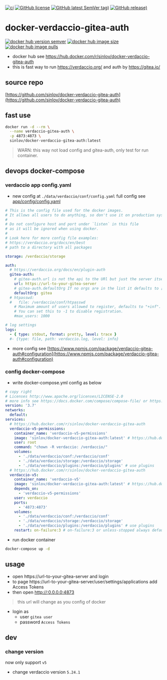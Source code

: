 [![ci](https://github.com/sinlov/docker-verdaccio-gitea-auth/actions/workflows/ci.yml/badge.svg)](https://github.com/sinlov/docker-verdaccio-gitea-auth/actions/workflows/ci.yml)
[![GitHub license](https://img.shields.io/github/license/sinlov/docker-verdaccio-gitea-auth)](https://github.com/sinlov/docker-verdaccio-gitea-auth)
[![GitHub latest SemVer tag)](https://img.shields.io/github/v/tag/sinlov/docker-verdaccio-gitea-auth)](https://github.com/sinlov/docker-verdaccio-gitea-auth/tags)
[![GitHub release)](https://img.shields.io/github/v/release/sinlov/docker-verdaccio-gitea-auth)](https://github.com/sinlov/docker-verdaccio-gitea-auth/releases)

# docker-verdaccio-gitea-auth

[![docker hub version semver](https://img.shields.io/docker/v/sinlov/docker-verdaccio-gitea-auth?sort=semver)](https://hub.docker.com/r/sinlov/docker-verdaccio-gitea-auth/tags?page=1&ordering=last_updated)
[![docker hub image size](https://img.shields.io/docker/image-size/sinlov/docker-verdaccio-gitea-auth)](https://hub.docker.com/r/sinlov/docker-verdaccio-gitea-auth)
[![docker hub image pulls](https://img.shields.io/docker/pulls/sinlov/docker-verdaccio-gitea-auth)](https://hub.docker.com/r/sinlov/docker-verdaccio-gitea-auth/tags?page=1&ordering=last_updated)

- docker hub see https://hub.docker.com/r/sinlov/docker-verdaccio-gitea-auth
- this is fast way to run https://verdaccio.org/ and auth by https://gitea.io/

## source repo

[https://github.com/sinlov/docker-verdaccio-gitea-auth](https://github.com/sinlov/docker-verdaccio-gitea-auth)

## fast use

```sh
docker run -d --rm \
  --name verdaccio-gitea-auth \
  -p 4873:4873 \
  sinlov/docker-verdaccio-gitea-auth:latest
```

> WARN: this way not load config and gitea-auth, only test for run container.

## devops docker-compose

### verdaccio app config.yaml

- new config at `./data/verdaccio/conf/config.yaml` full config see [app/config/config.yaml](app/config/config.yaml)

```yml
# This is the config file used for the docker images.
# It allows all users to do anything, so don't use it on production systems.
#
# Do not configure host and port under `listen` in this file
# as it will be ignored when using docker.
#
# Look here for more config file examples:
# https://verdaccio.org/docs/en/best
# path to a directory with all packages

storage: /verdaccio/storage

auth:
  # https://verdaccio.org/docs/en/plugin-auth
  gitea-auth:
    # gitea-auth.url is not the api to the URl but just the server itself. Underneath we're concatenating /api/v1/user/orgs
    url: https://url-to-your-gitea-server
    # gitea-auth.defaultOrg If no orgs are in the list it defaults to ["gitea"]
    defaultOrg: gitea
  # htpasswd:
  #   file: /verdaccio/conf/htpasswd
    # Maximum amount of users allowed to register, defaults to "+inf".
    # You can set this to -1 to disable registration.
    #max_users: 1000

# log settings
logs:
  - { type: stdout, format: pretty, level: trace }
  #- {type: file, path: verdaccio.log, level: info}
```

- more config see [https://www.npmjs.com/package/verdaccio-gitea-auth#configuration](https://www.npmjs.com/package/verdaccio-gitea-auth#configuration)

### config docker-compose

- write docker-compose.yml config as below

```yml
# copy right
# Licenses http://www.apache.org/licenses/LICENSE-2.0
# more info see https://docs.docker.com/compose/compose-file/ or https://docker.github.io/compose/compose-file/
version: '3.7'
networks:
  default:
services:
  # https://hub.docker.com/r/sinlov/docker-verdaccio-gitea-auth
  verdaccio-v5-permissions:
    container_name: 'verdaccio-v5-permissions'
    image: 'sinlov/docker-verdaccio-gitea-auth:latest' # https://hub.docker.com/r/sinlov/docker-verdaccio-gitea-auth/tags?page=1&ordering=last_updated
    user: root
    command: "chown -R verdaccio: /verdaccio/"
    volumes:
      - './data/verdaccio/conf:/verdaccio/conf'
      - './data/verdaccio/storage:/verdaccio/storage'
      - './data/verdaccio/plugins:/verdaccio/plugins' # use plugins
  # https://hub.docker.com/r/sinlov/docker-verdaccio-gitea-auth
  verdaccio-v5:
    container_name: 'verdaccio-v5'
    image: 'sinlov/docker-verdaccio-gitea-auth:latest' # https://hub.docker.com/r/sinlov/docker-verdaccio-gitea-auth/tags?page=1&ordering=last_updated
    depends_on:
      - 'verdaccio-v5-permissions'
    user: verdaccio
    ports:
      - '4873:4873'
    volumes:
      - './data/verdaccio/conf:/verdaccio/conf'
      - './data/verdaccio/storage:/verdaccio/storage'
      - './data/verdaccio/plugins:/verdaccio/plugins' # use plugins
    restart: on-failure:3 # on-failure:3 or unless-stopped always default "no"
```

- run docker container

```bash
docker-compose up -d
```

## usage

- open https://url-to-your-gitea-server and login
- to page https://url-to-your-gitea-server/user/settings/applications add Access Tokens
- then open [http://:0.0.0.0:4873](http://:0.0.0.0:4873)

> this url will change as you config of docker

- login as
  - user    `gitea user`
  - password `Access Tokens`


## dev

### change version

now only support `v5`

- change verdaccio version `5.24.1`